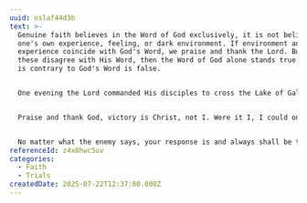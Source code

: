 ```yaml
---
uuid: oslaf44d3b
text: >-
  Genuine faith believes in the Word of God exclusively, it is not believing in
  one's own experience, feeling, or dark environment. If environment and
  experience coincide with God's Word, we praise and thank the Lord. But if
  these disagree with His Word, then the Word of God alone stands true. Whatever
  is contrary to God's Word is false.


  One evening the Lord commanded His disciples to cross the Lake of Galilee to the other side. Suddenly there arose a great storm of wind, and the waves beat upon the boat so much that it was now filling up. The Lord Jesus was in the stern, asleep on a cushion. The disciples awakened Him and said, "Teacher carest Thou not that we perish?" The Lord arose and rebuked the wind. But what did He say to His disciples immediately afterwards? ... "have ye not faith?" (Mark 4:40). This indicates that many hasty prayers are but an expression of unbelief. If there were faith, you would stand firm. The Lord orders you to cross to the other side; He has not commanded you to go to the bottom of the lake. Because He has given His order—and no matter how strong the wind blows or how high the waves beat—the boat cannot capsize.


  Praise and thank God, victory is Christ, not I. Were it I, I could only endure so much, and then I would explode. But if it be Christ, no temptation will be too much for Him, nor any testing too difficult for Him. Stand on the side of God's word, stand on the side of faith—and Satan is rendered helpless. Since the Lord orders us to go to the other side, to the other side we will go. Not because our word counts, but because God's word is trustworthy, for He is forever faithful.


  No matter what the enemy says, your response is and always shall be that Christ is trustworthy and God's word is dependable. This is faith; this substantiates the truthfulness of God's Word...
referenceId: z4x8hwc5uv
categories:
  - Faith
  - Trials
createdDate: 2025-07-22T12:37:00.000Z
---
```

